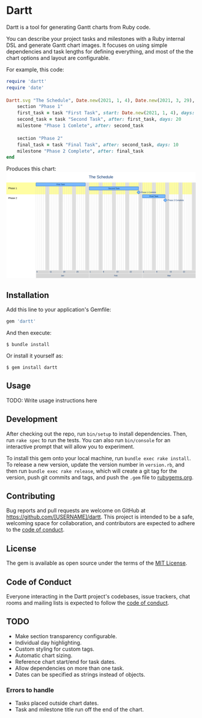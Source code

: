 # Dartt

Dartt is a tool for generating Gantt charts from Ruby code.

You can describe your project tasks and milestones with a Ruby internal DSL and generate Gantt chart images.
It focuses on using simple dependencies and task lengths for defining everything, and most of the the chart options and layout are configurable.

For example, this code:

```ruby
require 'dartt'
require 'date'

Dartt.svg "The Schedule", Date.new(2021, 1, 4), Date.new(2021, 3, 29), "spec/images/svg-chart" do
    section "Phase 1"
    first_task = task "First Task", start: Date.new(2021, 1, 4), days: 20
    second_task = task "Second Task", after: first_task, days: 20
    milestone "Phase 1 Comlete", after: second_task

    section "Phase 2"
    final_task = task "Final Task", after: second_task, days: 10
    milestone "Phase 2 Complete", after: final_task
end
```

Produces this chart:
![Example chart](examples/simple-example.svg "An example chart")

## Installation

Add this line to your application's Gemfile:

```ruby
gem 'dartt'
```

And then execute:

    $ bundle install

Or install it yourself as:

    $ gem install dartt

## Usage

TODO: Write usage instructions here

## Development

After checking out the repo, run `bin/setup` to install dependencies. Then, run `rake spec` to run the tests. You can also run `bin/console` for an interactive prompt that will allow you to experiment.

To install this gem onto your local machine, run `bundle exec rake install`. To release a new version, update the version number in `version.rb`, and then run `bundle exec rake release`, which will create a git tag for the version, push git commits and tags, and push the `.gem` file to [rubygems.org](https://rubygems.org).

## Contributing

Bug reports and pull requests are welcome on GitHub at https://github.com/[USERNAME]/dartt. This project is intended to be a safe, welcoming space for collaboration, and contributors are expected to adhere to the [code of conduct](https://github.com/[USERNAME]/dartt/blob/master/CODE_OF_CONDUCT.md).


## License

The gem is available as open source under the terms of the [MIT License](https://opensource.org/licenses/MIT).

## Code of Conduct

Everyone interacting in the Dartt project's codebases, issue trackers, chat rooms and mailing lists is expected to follow the [code of conduct](https://github.com/[USERNAME]/dartt/blob/master/CODE_OF_CONDUCT.md).

## TODO

- Make section transparency configurable.
- Individual day highlighting.
- Custom styling for custom tags.
- Automatic chart sizing.
- Reference chart start/end for task dates.
- Allow dependencies on more than one task.
- Dates can be specified as strings instead of objects.

### Errors to handle

- Tasks placed outside chart dates.
- Task and milestone title run off the end of the chart.